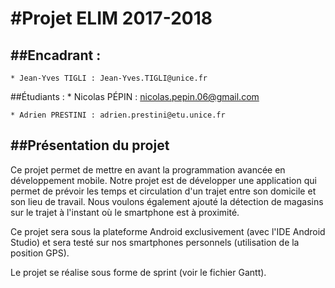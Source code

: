 #Projet ELIM 2017-2018
========================

##Encadrant : 
------------
	* Jean-Yves TIGLI : Jean-Yves.TIGLI@unice.fr
	
##Étudiants : 
	* Nicolas PÉPIN : nicolas.pepin.06@gmail.com
	
	* Adrien PRESTINI : adrien.prestini@etu.unice.fr
	
	
##Présentation du projet
------------------------

Ce projet permet de mettre en avant la programmation avancée en développement mobile.
Notre projet est de développer une application qui permet de prévoir les temps et circulation d'un trajet entre son domicile et son lieu de travail.
Nous voulons également ajouté la détection de magasins sur le trajet à l'instant où le smartphone est à proximité.

Ce projet sera sous la plateforme Android exclusivement (avec l'IDE Android Studio) et sera testé sur nos smartphones personnels (utilisation de la position GPS).

Le projet se réalise sous forme de sprint (voir le fichier Gantt).
